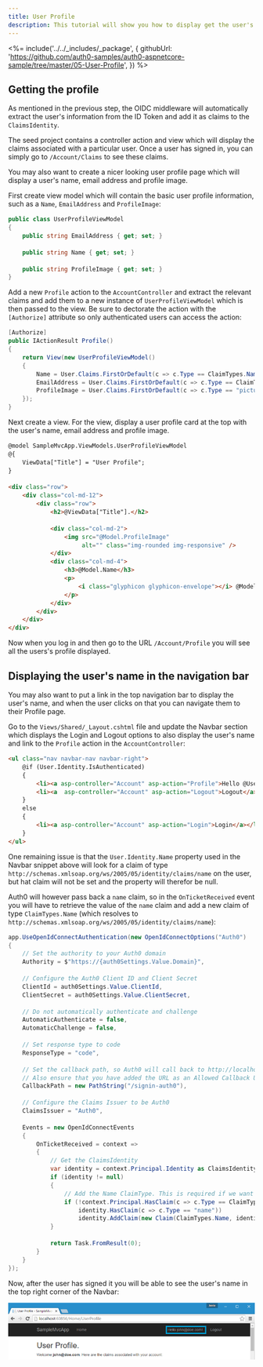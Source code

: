```yaml
---
title: User Profile
description: This tutorial will show you how to display get the user's profile and display it.
---
```


<%= include('../../_includes/_package', {
  githubUrl: 'https://github.com/auth0-samples/auth0-aspnetcore-sample/tree/master/05-User-Profile',
}) %>


## Getting the profile

As mentioned in the previous step, the OIDC middleware will automatically extract the user's information from the ID Token and add it as claims to the `ClaimsIdentity`. 

The seed project contains a controller action and view which will display the claims associated with a particular user. Once a user has signed in, you can simply go to `/Account/Claims` to see these claims.

You may also want to create a nicer looking user profile page which will display a user's name, email address and profile image.

First create view model which will contain the basic user profile information, such as a `Name`, `EmailAddress` and `ProfileImage`:

```csharp
public class UserProfileViewModel
{
    public string EmailAddress { get; set; }

    public string Name { get; set; }

    public string ProfileImage { get; set; }
}
```

Add a new `Profile` action to the `AccountController` and extract the relevant claims and add them to a new instance of `UserProfileViewModel` which is then passed to the view. Be sure to dectorate the action with the `[Authorize]` attribute so only authenticated users can access the action:    

```csharp
[Authorize]
public IActionResult Profile()
{
    return View(new UserProfileViewModel()
    {
        Name = User.Claims.FirstOrDefault(c => c.Type == ClaimTypes.Name)?.Value,
        EmailAddress = User.Claims.FirstOrDefault(c => c.Type == ClaimTypes.Email)?.Value,
        ProfileImage = User.Claims.FirstOrDefault(c => c.Type == "picture")?.Value
    });
}
```

Next create a view. For the view, display a user profile card at the top with the user's name, email address and profile image. 

```html
@model SampleMvcApp.ViewModels.UserProfileViewModel
@{
    ViewData["Title"] = "User Profile";
}

<div class="row">
    <div class="col-md-12">
        <div class="row">
            <h2>@ViewData["Title"].</h2>

            <div class="col-md-2">
                <img src="@Model.ProfileImage"
                     alt="" class="img-rounded img-responsive" />
            </div>
            <div class="col-md-4">
                <h3>@Model.Name</h3>
                <p>
                    <i class="glyphicon glyphicon-envelope"></i> @Model.EmailAddress
                </p>
            </div>
        </div>
    </div>
</div>
```

Now when you log in and then go to the URL `/Account/Profile` you will see all the users's profile displayed.

## Displaying the user's name in the navigation bar

You may also want to put a link in the top navigation bar to display the user's name, and when the user clicks on that you can navigate them to their Profile page.

Go to the `Views/Shared/_Layout.cshtml` file and update the Navbar section which displays the Login and Logout options to also display the user's name and link to the `Profile` action in the `AccountController`:

```html
<ul class="nav navbar-nav navbar-right">
    @if (User.Identity.IsAuthenticated)
    {
        <li><a asp-controller="Account" asp-action="Profile">Hello @User.Identity.Name!</a></li>
        <li><a  asp-controller="Account" asp-action="Logout">Logout</a></li>
    }
    else
    {
        <li><a asp-controller="Account" asp-action="Login">Login</a></li>
    }
</ul>
```
 
One remaining issue is that the `User.Identity.Name` property used in the Navbar snippet above will look for a claim of type `http://schemas.xmlsoap.org/ws/2005/05/identity/claims/name` on the user, but hat claim will not be set and the property will therefor be null.

Auth0 will however pass back a `name` claim, so in the `OnTicketReceived` event you will have to retrieve the value of the `name` claim and add a new claim of type `ClaimTypes.Name` (which resolves to `http://schemas.xmlsoap.org/ws/2005/05/identity/claims/name`):

```csharp
app.UseOpenIdConnectAuthentication(new OpenIdConnectOptions("Auth0")
{
    // Set the authority to your Auth0 domain
    Authority = $"https://{auth0Settings.Value.Domain}",

    // Configure the Auth0 Client ID and Client Secret
    ClientId = auth0Settings.Value.ClientId,
    ClientSecret = auth0Settings.Value.ClientSecret,

    // Do not automatically authenticate and challenge
    AutomaticAuthenticate = false,
    AutomaticChallenge = false,

    // Set response type to code
    ResponseType = "code",

    // Set the callback path, so Auth0 will call back to http://localhost:60856/signin-auth0 
    // Also ensure that you have added the URL as an Allowed Callback URL in your Auth0 dashboard 
    CallbackPath = new PathString("/signin-auth0"),

    // Configure the Claims Issuer to be Auth0
    ClaimsIssuer = "Auth0",

    Events = new OpenIdConnectEvents
    {
        OnTicketReceived = context =>
        {
            // Get the ClaimsIdentity
            var identity = context.Principal.Identity as ClaimsIdentity;
            if (identity != null)
            {
                // Add the Name ClaimType. This is required if we want User.Identity.Name to actually return something!
                if (!context.Principal.HasClaim(c => c.Type == ClaimTypes.Name) &&
                    identity.HasClaim(c => c.Type == "name"))
                    identity.AddClaim(new Claim(ClaimTypes.Name, identity.FindFirst("name").Value));
            }

            return Task.FromResult(0);
        }
    }
});
```

Now, after the user has signed it you will be able to see the user's name in the top right corner of the Navbar:

![](/media/articles/server-platforms/aspnet-core/navbar-userprofile.png)